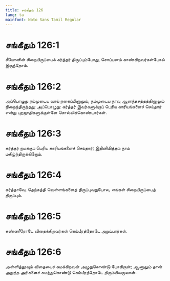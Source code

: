 ```yaml
---
title: சங்கீதம் 126
lang: ta
mainfont: Noto Sans Tamil Regular
---
```


# சங்கீதம் 126:1

சீயோனின் சிறையிருப்பைக் கர்த்தர் திருப்பும்போது, சொப்பனம் காண்கிறவர்கள்போல் இருந்தோம்.

# சங்கீதம் 126:2

அப்பொழுது நம்முடைய வாய் நகைப்பினாலும், நம்முடைய நாவு ஆனந்தசத்தத்தினாலும் நிறைந்திருந்தது; அப்பொழுது: கர்த்தர் இவர்களுக்குப் பெரிய காரியங்களைச் செய்தார் என்று புறஜாதிகளுக்குள்ளே சொல்லிக்கொண்டார்கள்.

# சங்கீதம் 126:3

கர்த்தர் நமக்குப் பெரிய காரியங்களைச் செய்தார்; இதினிமித்தம் நாம் மகிழ்ந்திருக்கிறோம்.

# சங்கீதம் 126:4

கர்த்தாவே, தெற்கத்தி வெள்ளங்களைத் திருப்புவதுபோல, எங்கள் சிறையிருப்பைத் திருப்பும்.

# சங்கீதம் 126:5

கண்ணீரோடே விதைக்கிறவர்கள் கெம்பீரத்தோடே அறுப்பார்கள்.

# சங்கீதம் 126:6

அள்ளித்தூவும் விதையைச் சுமக்கிறவன் அழுதுகொண்டு போகிறான்; ஆனாலும் தான் அறுத்த அரிகளைச் சுமந்துகொண்டு கெம்பீரத்தோடே திரும்பிவருவான்.

